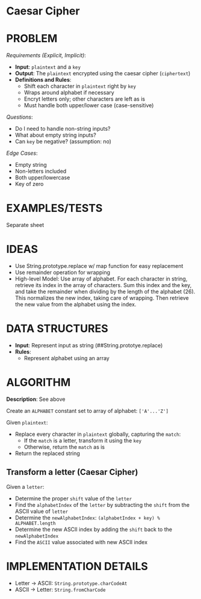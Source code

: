 # Caesar Cipher

# PROBLEM

_Requirements (Explicit, Implicit)_:

- **Input**: `plaintext` and a `key`
- **Output**: The `plaintext` encrypted using the caesar cipher (`ciphertext`)
- **Definitions and Rules**:
  - Shift each character in `plaintext` right by `key`
  - Wraps around alphabet if necessary
  - Encryt letters only; other characters are left as is
  - Must handle both upper/lower case (case-sensitive)

_Questions_:

- Do I need to handle non-string inputs?
- What about empty string inputs?
- Can `key` be negative? (assumption: no)

_Edge Cases_:

- Empty string
- Non-letters included
- Both upper/lowercase
- Key of zero

# EXAMPLES/TESTS

Separate sheet

# IDEAS

- Use String.prototype.replace w/ map function for easy replacement
- Use remainder operation for wrapping
- High-level Model: Use array of alphabet. For each character in string, retrieve its index in the array of characters. Sum this index and the key, and take the remainder when dividing by the length of the alphabet (26). This normalizes the new index, taking care of wrapping. Then retrieve the new value from the alphabet using the index.

# DATA STRUCTURES

- **Input**: Represent input as string (##String.prototye.replace)
- **Rules**:
  - Represent alphabet using an array

# ALGORITHM

**Description**: See above

Create an `ALPHABET` constant set to array of alphabet: `['A'...'Z']`

Given `plaintext`:

- Replace every character in `plaintext` globally, capturing the `match`:
  - If the `match` is a letter, transform it using the `key`
  - Otherwise, return the `match` as is
- Return the replaced string

## Transform a letter (Caesar Cipher)

Given a `letter`:

- Determine the proper `shift` value of the `letter`
- Find the `alphabetIndex` of the `letter` by subtracting the `shift` from the ASCII value of `letter`
- Determine the `newAlphabetIndex`: `(alphabetIndex + key) % ALPHABET.length`
- Determine the new ASCII index by adding the `shift` back to the `newAlphabetIndex`
- Find the `ASCII` value associated with new ASCII index

# IMPLEMENTATION DETAILS

- Letter -> ASCII: `String.prototype.charCodeAt`
- ASCII -> Letter: `String.fromCharCode`
